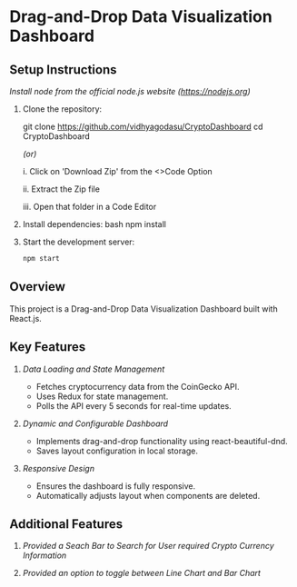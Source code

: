 # Drag-and-Drop Data Visualization Dashboard

## Setup Instructions
*Install node from the official node.js website (https://nodejs.org)*
1. Clone the repository:

    git clone https://github.com/vidhyagodasu/CryptoDashboard
    cd CryptoDashboard 
     
   *(or)*
   
   i. Click on 'Download Zip' from the <>Code Option

   ii. Extract the Zip file 

   iii. Open that folder in a Code Editor
    
3. Install dependencies:
    bash
    npm install
    

4. Start the development server:
    ```bash
    npm start

## Overview
This project is a Drag-and-Drop Data Visualization Dashboard built with React.js. 
## Key Features
1. *Data Loading and State Management*
    - Fetches cryptocurrency data from the CoinGecko API.
    - Uses Redux for state management.
    - Polls the API every 5 seconds for real-time updates.

2. *Dynamic and Configurable Dashboard*
    - Implements drag-and-drop functionality using react-beautiful-dnd.
    - Saves layout configuration in local storage.

3. *Responsive Design*
    - Ensures the dashboard is fully responsive.
    - Automatically adjusts layout when components are deleted.

## Additional Features
1. *Provided a Seach Bar to Search for User required Crypto Currency Information*

2. *Provided an option to toggle between Line Chart and Bar Chart*

